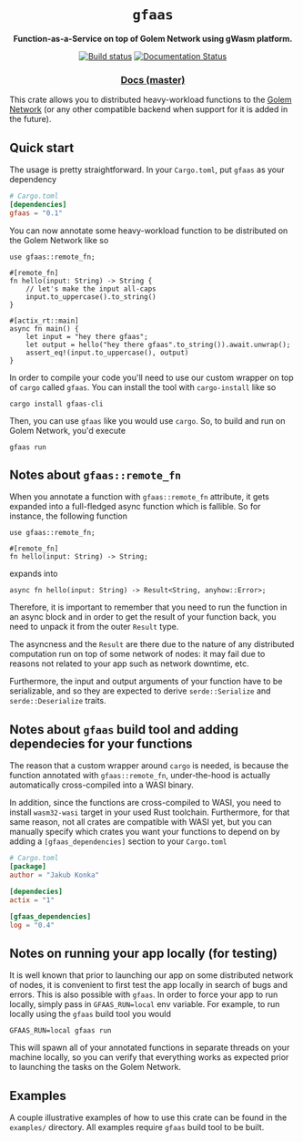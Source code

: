 <div align="center">
  <h1><code>gfaas</code></h1>

  <p>
    <strong>Function-as-a-Service on top of Golem Network using gWasm platform.</strong>
  </p>

  <p>
    <a href="https://github.com/golemfactory/gfaas/actions?query=branch%3Amaster"><img src="https://github.com/golemfactory/gfaas/workflows/Continuous%20Integration/badge.svg" alt="Build status" /></a>
    <a href="https://docs.rs/gfaas"><img src="https://docs.rs/gfaas/badge.svg" alt="Documentation Status" /></a>
  </p>

  <h3>
    <a href="https://golemfactory.github.io/gfaas/gfaas/">Docs (master)</a>
  </h3>
</div>

This crate allows you to distributed heavy-workload functions to the [Golem Network] (or any
other compatible backend when support for it is added in the future).

[Golem Network]: https://golem.network/

## Quick start

The usage is pretty straightforward. In your `Cargo.toml`, put `gfaas` as your dependency

```toml
# Cargo.toml
[dependencies]
gfaas = "0.1"
```

You can now annotate some heavy-workload function to be distributed on the Golem Network
like so

```rust,ignore
use gfaas::remote_fn;

#[remote_fn]
fn hello(input: String) -> String {
    // let's make the input all-caps
    input.to_uppercase().to_string()
}

#[actix_rt::main]
async fn main() {
    let input = "hey there gfaas";
    let output = hello("hey there gfaas".to_string()).await.unwrap();
    assert_eq!(input.to_uppercase(), output)
}
```

In order to compile your code you'll need to use our custom wrapper on top of `cargo` called
`gfaas`. You can install the tool with `cargo-install` like so

```
cargo install gfaas-cli
```

Then, you can use `gfaas` like you would use `cargo`. So, to build and run on Golem Network,
you'd execute

```
gfaas run
```

## Notes about `gfaas::remote_fn`

When you annotate a function with `gfaas::remote_fn` attribute, it gets expanded into a
full-fledged async function which is fallible. So for instance, the following function

```rust,ignore
use gfaas::remote_fn;

#[remote_fn]
fn hello(input: String) -> String;
```

expands into

```rust,ignore
async fn hello(input: String) -> Result<String, anyhow::Error>;
```

Therefore, it is important to remember that you need to run the function in an async block
and in order to get the result of your function back, you need to unpack it from the outer
`Result` type.

The asyncness and the `Result` are there due to the nature of any distributed computation
run on top of some network of nodes: it may fail due to reasons not related to your app
such as network downtime, etc.

Furthermore, the input and output arguments of your function have to be serializable, and
so they are expected to derive `serde::Serialize` and `serde::Deserialize` traits.

## Notes about `gfaas` build tool and adding dependecies for your functions

The reason that a custom wrapper around `cargo` is needed, is because the function
annotated with `gfaas::remote_fn`, under-the-hood is actually automatically cross-compiled
into a WASI binary.

In addition, since the functions are cross-compiled to WASI, you need to install
`wasm32-wasi` target in your used Rust toolchain. Furthermore, for that same reason, not
all crates are compatible with WASI yet, but you can manually specify which crates you
want your functions to depend on by adding a `[gfaas_dependencies]` section to your `Cargo.toml`

```toml
# Cargo.toml
[package]
author = "Jakub Konka"

[dependecies]
actix = "1"

[gfaas_dependencies]
log = "0.4"
```

## Notes on running your app locally (for testing)

It is well known that prior to launching our app on some distributed network of nodes, it
is convenient to first test the app locally in search of bugs and errors. This is also
possible with `gfaas`. In order to force your app to run locally, simply pass in
`GFAAS_RUN=local` env variable. For example, to run locally using the `gfaas` build tool
you would

```
GFAAS_RUN=local gfaas run
```

This will spawn all of your annotated functions in separate threads on your machine locally,
so you can verify that everything works as expected prior to launching the tasks on the
Golem Network.

## Examples

A couple illustrative examples of how to use this crate can be found in the `examples/`
directory. All examples require `gfaas` build tool to be built.
